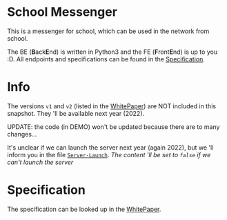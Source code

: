# School Messenger
This is a messenger for school, which can be used in the network from school.

The BE (**B**ack**E**nd) is written in Python3 and the FE (**F**ront**E**nd) is up to you :D.
All endpoints and specifications can be found in the [Specification](#Specification).

# Info
The versions `v1` and `v2` (listed in the [WhitePaper](WHITEPAPER.md)) are NOT included in this snapshot.
They 'll be available next year (2022).

UPDATE: the code (in DEMO) won't be updated because there are to many changes...

It's unclear if we can launch the server next year (again 2022), but we 'll inform you in the file [`Server-Launch`](Server-Launch).
*The content 'll be set to `false` if we can't launch the server*

# Specification
The specification can be looked up in the [WhitePaper](WHITEPAPER.md).

